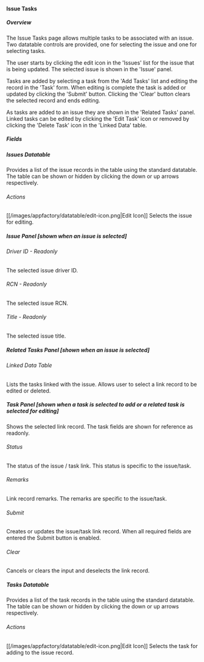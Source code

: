 #### Issue Tasks

##### Overview
The Issue Tasks page allows multiple tasks to be associated with an issue.  Two datatable controls are provided, one for
selecting the issue and one for selecting tasks.  
  
The user starts by clicking the edit icon in the 'Issues' list for the issue that is being updated.  The selected issue
is shown in the 'Issue' panel.  
   
Tasks are added by selecting a task from the 'Add Tasks' list and editing the record in the 'Task' form.  When editing
is complete the task is added or updated by clicking the 'Submit' button.  Clicking the 'Clear' button clears the 
selected record and ends editing.  

As tasks are added to an issue they are shown in the 'Related Tasks' panel.  Linked tasks can be edited by clicking the 
'Edit Task' icon or removed by clicking the 'Delete Task' icon in the 'Linked Data' table. 

##### Fields
##### Issues Datatable
Provides a list of the issue records in the table using the standard datatable.  The table can be shown or hidden by 
clicking the down or up arrows respectively.
###### Actions
[[/images/appfactory/datatable/edit-icon.png|Edit Icon]]  Selects the issue for editing. 

##### Issue Panel [shown when an issue is selected] 
###### Driver ID - Readonly
The selected issue driver ID.
###### RCN - Readonly
The selected issue RCN.
###### Title - Readonly
The selected issue title.

##### Related Tasks Panel [shown when an issue is selected]  
###### Linked Data Table
Lists the tasks linked with the issue.  Allows user to select a link record to be edited or deleted.

##### Task Panel [shown when a task is selected to add or a related task is selected for editing]
Shows the selected link record.  The task fields are shown for reference as readonly. 
###### Status
The status of the issue / task link.  This status is specific to the issue/task.
###### Remarks
Link record remarks.  The remarks are specific to the issue/task.
###### Submit
Creates or updates the issue/task link record.  When all required fields are entered the Submit button is enabled.
###### Clear
Cancels or clears the input and deselects the link record.

##### Tasks Datatable
Provides a list of the task records in the table using the standard datatable.  The table can be shown or hidden by 
clicking the down or up arrows respectively.
###### Actions
[[/images/appfactory/datatable/edit-icon.png|Edit Icon]]  Selects the task for adding to the issue record.   
